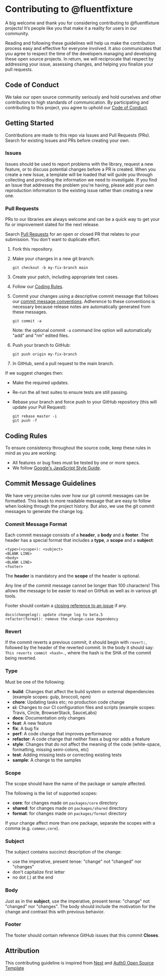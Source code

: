 # Contributing to @fluentfixture

A big welcome and thank you for considering contributing to @fluentfixture projects! 
It’s people like you that make it a reality for users in our community.

Reading and following these guidelines will help us make the contribution process easy and effective for everyone involved. 
It also communicates that you agree to respect the time of the developers managing and developing these open source projects. 
In return, we will reciprocate that respect by addressing your issue, assessing changes, and helping you finalize your pull requests.

## Code of Conduct

We take our open source community seriously and hold ourselves and other contributors to high standards of communication. By participating and contributing to this project, you agree to uphold our [Code of Conduct](https://github.com/fluentfixture/fluentfixture/blob/main/CODE_OF_CONDUCT.md).

## Getting Started

Contributions are made to this repo via Issues and Pull Requests (PRs). Search for existing Issues and PRs before creating your own.

### Issues

Issues should be used to report problems with the library, request a new feature, or to discuss potential changes before a PR is created. 
When you create a new Issue, a template will be loaded that will guide you through collecting and providing the information we need to investigate.
If you find an Issue that addresses the problem you're having, please add your own reproduction information to the existing issue rather than creating a new one.

### Pull Requests

PRs to our libraries are always welcome and can be a quick way to get your fix or improvement slated for the next release.

Search [Pull Requests](https://github.com/fluentfixture/fluentfixture/pulls) for an open or closed PR that relates to your submission. You don't want to duplicate effort.
1. Fork this repository.
2. Make your changes in a new git branch:

   ```shell
   git checkout -b my-fix-branch main
   ```

3. Create your patch, including appropriate test cases.
4. Follow our [Coding Rules](#coding-rules).
5. Commit your changes using a descriptive commit message that follows our
   [commit message conventions](#commit-message-guidelines). Adherence to these conventions
   is necessary because release notes are automatically generated from these messages.

   ```shell
   git commit -a
   ```

   Note: the optional commit `-a` command line option will automatically "add" and "rm" edited files.
6. Push your branch to GitHub:

   ```shell
   git push origin my-fix-branch
   ```
7. In GitHub, send a pull request to the main branch.

If we suggest changes then:

  - Make the required updates.
  - Re-run the all test suites to ensure tests are still passing.
  - Rebase your branch and force push to your GitHub repository (this will update your Pull Request):

    ```shell
    git rebase master -i
    git push -f
    ```
    
## Coding Rules

To ensure consistency throughout the source code, keep these rules in mind as you are working:

- All features or bug fixes must be tested by one or more specs.
- We follow [Google's JavaScript Style Guide](https://google.github.io/styleguide/jsguide.html).

## Commit Message Guidelines

We have very precise rules over how our git commit messages can be formatted. This leads to more
readable message that are easy to follow when looking through the project history. But also,
we use the git commit messages to generate the change log.

### Commit Message Format

Each commit message consists of a **header**, a **body** and a **footer**. The header has a special
format that includes a **type**, a **scope** and a **subject**:

```
<type>(<scope>): <subject>
<BLANK LINE>
<body>
<BLANK LINE>
<footer>
```

The **header** is mandatory and the **scope** of the header is optional.

Any line of the commit message cannot be longer than 100 characters! This allows the message to be easier to read on GitHub as well as in various git tools.

Footer should contain a [closing reference to an issue](https://help.github.com/articles/closing-issues-via-commit-messages/) if any.

```
docs(changelog): update change log to beta.5
refactor(format): remove the change-case dependency
```

### Revert

If the commit reverts a previous commit, it should begin with `revert:`, followed by the header of the reverted commit. In the body it should say: `This reverts commit <hash>.`, where the hash is the SHA of the commit being reverted.

### Type

Must be one of the following:

- **build**: Changes that affect the build system or external dependencies (example scopes: gulp, broccoli, npm)
- **chore**: Updating tasks etc; no production code change
- **ci**: Changes to our CI configuration files and scripts (example scopes: Travis, Circle, BrowserStack, SauceLabs)
- **docs**: Documentation only changes
- **feat**: A new feature
- **fix**: A bug fix
- **perf**: A code change that improves performance
- **refactor**: A code change that neither fixes a bug nor adds a feature
- **style**: Changes that do not affect the meaning of the code (white-space, formatting, missing semi-colons, etc)
- **test**: Adding missing tests or correcting existing tests
- **sample**: A change to the samples

### Scope

The scope should have the name of the package or sample affected.

The following is the list of supported scopes:

- **core**: for changes made on `packages/core` directory
- **shared**: for changes made on `packages/shared` directory
- **format**: for changes made on `packages/format` directory

If your change affect more than one package, separate the scopes with a comma (e.g. `common,core`).

### Subject

The subject contains succinct description of the change:

- use the imperative, present tense: "change" not "changed" nor "changes"
- don't capitalize first letter
- no dot (.) at the end

### Body

Just as in the **subject**, use the imperative, present tense: "change" not "changed" nor "changes".
The body should include the motivation for the change and contrast this with previous behavior.

### Footer

The footer should contain reference GitHub issues that this commit **Closes**.

## Attribution

This contributing guideline is inspired from [Nest](https://github.com/nestjs/nest/blob/master/CONTRIBUTING.md) and [Auth0 Open Source Template](https://github.com/auth0/open-source-template/blob/master/GENERAL-CONTRIBUTING.md)
